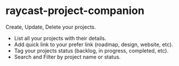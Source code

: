 # raycast-project-companion

Create, Update, Delete your projects.

- List all your projects with their details.
- Add quick link to your prefer link (roadmap, design, website, etc).
- Tag your projects status (backlog, in progress, completed, etc).
- Search and Filter by project name or status.